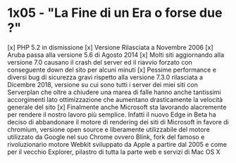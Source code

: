 # 1x05 - "La Fine di un Era o forse due ?"

 [x]  PHP 5.2 in dismissione
     [x]  Versione Rilasciata a Novembre 2006
     [x]  Aruba passa alla versione 5.6 di Agosto 2014
         [x]  Molti siti aggiornando alla versione 7.0 causano il crash del server ed il riavvio forzato con conseguente down del sito per alcuni minuti
         [x]  Pessime performance e diversi bug di sicurezza gravi rispetto alla versione 7.3.0 rilasciata a Dicembre 2018, versione su cui sono tutti i server dei miei siti con Serverplan che oltre a chiudere una marea di falle hanno anche tantissimi accorgimenti lato ottimizzazione che aumentano drasticamente la velocità generale del sito
         [x]  Finalmente anche Microsoft sta lavorando alacremente per rendere il nostro lavoro più semplice. Infatti il nuovo Edge in Beta ha deciso di abbandonare il motore di rendering dei siti di Microsoft in favore di chromium, versione open source e liberamente utilizzabile del motore utilizzato da Google nel suo Chrome ovvero Blink, fork del famoso e rivoluzionario motore Webkit sviluppato da Apple a partire dal 2005 e come per il vecchio Explorer, pilastro di tutta la parte web e servizi di Mac OS X